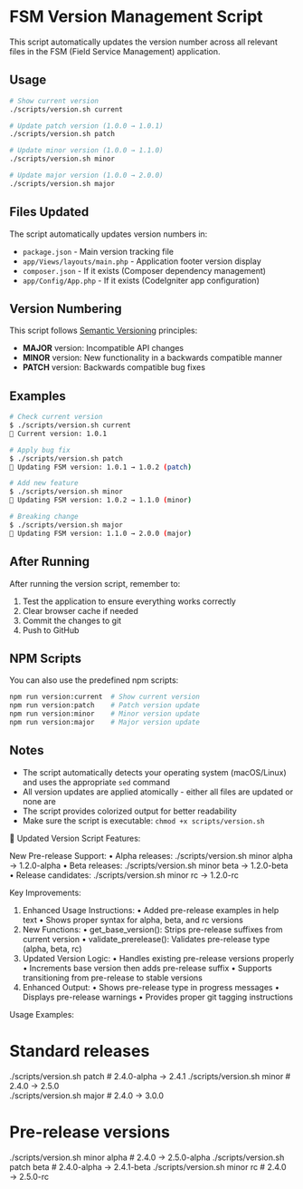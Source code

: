 # FSM Version Management Script

This script automatically updates the version number across all relevant files in the FSM (Field Service Management) application.

## Usage

```bash
# Show current version
./scripts/version.sh current

# Update patch version (1.0.0 → 1.0.1)
./scripts/version.sh patch

# Update minor version (1.0.0 → 1.1.0)
./scripts/version.sh minor

# Update major version (1.0.0 → 2.0.0)  
./scripts/version.sh major
```

## Files Updated

The script automatically updates version numbers in:

- `package.json` - Main version tracking file
- `app/Views/layouts/main.php` - Application footer version display
- `composer.json` - If it exists (Composer dependency management)
- `app/Config/App.php` - If it exists (CodeIgniter app configuration)

## Version Numbering

This script follows [Semantic Versioning](https://semver.org/) principles:

- **MAJOR** version: Incompatible API changes
- **MINOR** version: New functionality in a backwards compatible manner
- **PATCH** version: Backwards compatible bug fixes

## Examples

```bash
# Check current version
$ ./scripts/version.sh current
📍 Current version: 1.0.1

# Apply bug fix
$ ./scripts/version.sh patch
🔄 Updating FSM version: 1.0.1 → 1.0.2 (patch)

# Add new feature
$ ./scripts/version.sh minor
🔄 Updating FSM version: 1.0.2 → 1.1.0 (minor)

# Breaking change
$ ./scripts/version.sh major
🔄 Updating FSM version: 1.1.0 → 2.0.0 (major)
```

## After Running

After running the version script, remember to:

1. Test the application to ensure everything works correctly
2. Clear browser cache if needed
3. Commit the changes to git
4. Push to GitHub

## NPM Scripts

You can also use the predefined npm scripts:

```bash
npm run version:current  # Show current version
npm run version:patch    # Patch version update
npm run version:minor    # Minor version update
npm run version:major    # Major version update
```

## Notes

- The script automatically detects your operating system (macOS/Linux) and uses the appropriate `sed` command
- All version updates are applied atomically - either all files are updated or none are
- The script provides colorized output for better readability
- Make sure the script is executable: `chmod +x scripts/version.sh`






🎉 Updated Version Script Features:

New Pre-release Support:
•  Alpha releases: ./scripts/version.sh minor alpha → 1.2.0-alpha
•  Beta releases: ./scripts/version.sh minor beta → 1.2.0-beta 
•  Release candidates: ./scripts/version.sh minor rc → 1.2.0-rc

Key Improvements:

1. Enhanced Usage Instructions:
•  Added pre-release examples in help text
•  Shows proper syntax for alpha, beta, and rc versions
2. New Functions:
•  get_base_version(): Strips pre-release suffixes from current version
•  validate_prerelease(): Validates pre-release type (alpha, beta, rc)
3. Updated Version Logic:
•  Handles existing pre-release versions properly
•  Increments base version then adds pre-release suffix
•  Supports transitioning from pre-release to stable versions
4. Enhanced Output:
•  Shows pre-release type in progress messages
•  Displays pre-release warnings
•  Provides proper git tagging instructions

Usage Examples:
# Standard releases
./scripts/version.sh patch          # 2.4.0-alpha → 2.4.1
./scripts/version.sh minor          # 2.4.0 → 2.5.0  
./scripts/version.sh major          # 2.4.0 → 3.0.0

# Pre-release versions
./scripts/version.sh minor alpha    # 2.4.0 → 2.5.0-alpha
./scripts/version.sh patch beta     # 2.4.0-alpha → 2.4.1-beta
./scripts/version.sh minor rc       # 2.4.0 → 2.5.0-rc